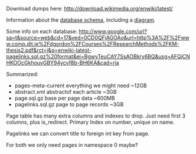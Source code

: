 Download dumps here:
http://download.wikimedia.org/enwiki/latest/

Information about the [database schema](http://www.mediawiki.org/wiki/Manual:Database_layout), including a [diagram](http://upload.wikimedia.org/wikipedia/commons/4/41/Mediawiki-database-schema.png).

Some info on each database:
http://www.google.com/url?sa=t&source=web&cd=17&ved=0CD0QFjAGOAo&url=http%3A%2F%2Fwww.comp.dit.ie%2Fdgordon%2FCourses%2FResearchMethods%2FKM-thesis2.pdf&rct=j&q=enwiki-latest-pagelinks.sql.gz%20format&ei=BgwyTeuCAY7SsAOBkry6BQ&usg=AFQjCNHKOOcGkhouyGBY94ycvf8b-BH6KA&cad=rja

Summarized:
  * pages-meta-current everything we might need ~12GB
  * abstract.xml abstractof each article ~3GB
  * page.sql.gz base per page data ~600MB
  * pagelinks.sql.gz page to page records ~3GB

Page table has many extra columns and indexes to drop. Just need first 3 columns, plus is\_redirect. Primary Index on number, unique on name.

Pagelinks we can convert title to foreign int key from page.

For both we only need pages in namespace 0 maybe?